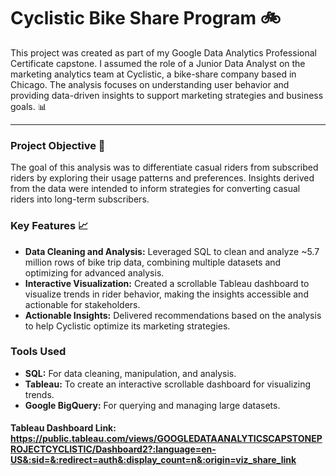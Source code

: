 # Cyclistic Bike Share Program 🚲
This project was created as part of my Google Data Analytics Professional Certificate capstone. I assumed the role of a Junior Data Analyst on the marketing analytics team at Cyclistic, a bike-share company based in Chicago. The analysis focuses on understanding user behavior and providing data-driven insights to support marketing strategies and business goals. 📊

***
### Project Objective :dart:

The goal of this analysis was to differentiate casual riders from subscribed riders by exploring their usage patterns and preferences. Insights derived from the data were intended to inform strategies for converting casual riders into long-term subscribers.

### Key Features 📈

- **Data Cleaning and Analysis:** Leveraged SQL to clean and analyze ~5.7 million rows of bike trip data, combining multiple datasets and optimizing for advanced analysis.
- **Interactive Visualization:** Created a scrollable Tableau dashboard to visualize trends in rider behavior, making the insights accessible and actionable for stakeholders.
- **Actionable Insights:** Delivered recommendations based on the analysis to help Cyclistic optimize its marketing strategies.

### Tools Used

- **SQL:** For data cleaning, manipulation, and analysis.
- **Tableau:** To create an interactive scrollable dashboard for visualizing trends.
- **Google BigQuery:** For querying and managing large datasets.

#### Tableau Dashboard Link: https://public.tableau.com/views/GOOGLEDATAANALYTICSCAPSTONEPROJECTCYCLISTIC/Dashboard2?:language=en-US&:sid=&:redirect=auth&:display_count=n&:origin=viz_share_link
